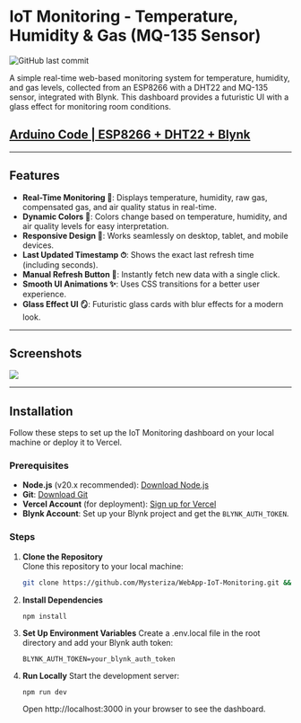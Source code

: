 # IoT Monitoring - Temperature, Humidity & Gas (MQ-135 Sensor)

![GitHub last commit](https://img.shields.io/github/last-commit/Mysteriza/WebApp-IoT-Monitoring)

A simple real-time web-based monitoring system for temperature, humidity, and gas levels, collected from an ESP8266 with a DHT22 and MQ-135 sensor, integrated with Blynk. This dashboard provides a futuristic UI with a glass effect for monitoring room conditions.

## [Arduino Code | ESP8266 + DHT22 + Blynk](https://github.com/Mysteriza/DHT22-Blynk-Monitoring)

---

## Features
- **Real-Time Monitoring 📡**: Displays temperature, humidity, raw gas, compensated gas, and air quality status in real-time.
- **Dynamic Colors 🎨**: Colors change based on temperature, humidity, and air quality levels for easy interpretation.
- **Responsive Design 📱**: Works seamlessly on desktop, tablet, and mobile devices.
- **Last Updated Timestamp ⏱**: Shows the exact last refresh time (including seconds).
- **Manual Refresh Button 🔄**: Instantly fetch new data with a single click.
- **Smooth UI Animations ✨**: Uses CSS transitions for a better user experience.
- **Glass Effect UI 🪞**: Futuristic glass cards with blur effects for a modern look.

---

## Screenshots
<img src="https://github.com/user-attachments/assets/55aff42b-0946-42b4-a7d8-eb14e87b2a76" />

---

## Installation

Follow these steps to set up the IoT Monitoring dashboard on your local machine or deploy it to Vercel.

### Prerequisites
- **Node.js** (v20.x recommended): [Download Node.js](https://nodejs.org/)
- **Git**: [Download Git](https://git-scm.com/downloads)
- **Vercel Account** (for deployment): [Sign up for Vercel](https://vercel.com/signup)
- **Blynk Account**: Set up your Blynk project and get the `BLYNK_AUTH_TOKEN`.

### Steps
1. **Clone the Repository**  
   Clone this repository to your local machine:
   ```bash
   git clone https://github.com/Mysteriza/WebApp-IoT-Monitoring.git && cd WebApp-IoT-Monitoring
   ```
2. **Install Dependencies**
   ```
   npm install
   ```
3. **Set Up Environment Variables**
   Create a .env.local file in the root directory and add your Blynk auth token:
   ```
   BLYNK_AUTH_TOKEN=your_blynk_auth_token
   ```
4. **Run Locally**
   Start the development server:
   ```
   npm run dev
   ```
   Open http://localhost:3000 in your browser to see the dashboard.
